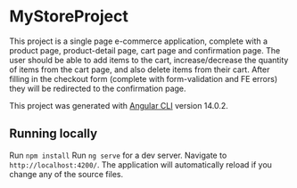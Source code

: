 # MyStoreProject

This project is a single page e-commerce application, complete with a product page, product-detail page, cart page and confirmation page.
The user should be able to add items to the cart, increase/decrease the quantity of items from the cart page, and also delete items from their cart.
After filling in the checkout form (complete with form-validation and FE errors) they will be redirected to the confirmation page.

This project was generated with [Angular CLI](https://github.com/angular/angular-cli) version 14.0.2.

## Running locally

Run `npm install`
Run `ng serve` for a dev server. Navigate to `http://localhost:4200/`. The application will automatically reload if you change any of the source files.
